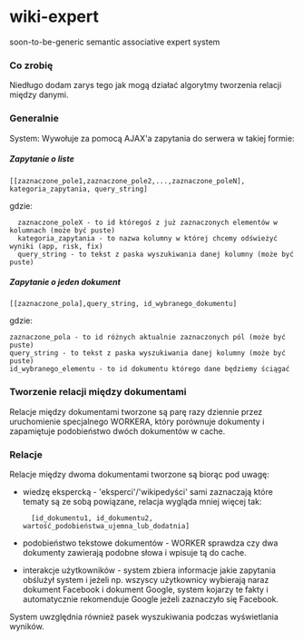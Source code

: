 wiki-expert
===========

soon-to-be-generic semantic associative expert system


### Co zrobię

Niedługo dodam zarys tego jak mogą działać algorytmy tworzenia relacji między danymi. 

### Generalnie

System:
Wywołuje za pomocą AJAX'a zapytania do serwera w takiej formie:

##### Zapytanie o liste

    [[zaznaczone_pole1,zaznaczone_pole2,...,zaznaczone_poleN], kategoria_zapytania, query_string]
  
  gdzie:
      
      zaznaczone_poleX - to id któregoś z już zaznaczonych elementów w kolumnach (może być puste)
      kategoria_zapytania - to nazwa kolumny w której chcemy odświeżyć wyniki (app, risk, fix)
      query_string - to tekst z paska wyszukiwania danej kolumny (może być puste)

##### Zapytanie o jeden dokument
    
    [[zaznaczone_pola],query_string, id_wybranego_dokumentu]
  
  gdzie:
    
    zaznaczone_pola - to id różnych aktualnie zaznaczonych pól (może być puste)
    query_string - to tekst z paska wyszukiwania danej kolumny (może być puste)
    id_wybranego_elementu - to id dokumentu którego dane będziemy ściągać
    

### Tworzenie relacji między dokumentami

Relacje między dokumentami tworzone są parę razy dziennie przez uruchomienie specjalnego WORKERA,
który porównuje dokumenty i zapamiętuje podobieństwo dwóch dokumentów w cache.

    
### Relacje

Relacje między dwoma dokumentami tworzone są biorąc pod uwagę:
* wiedzę ekspercką - 'eksperci'/'wikipedyści' sami zaznaczają które tematy są ze sobą powiązane, relacja wygląda mniej więcej tak:

        [id_dokumentu1, id_dokumentu2, wartość_podobieństwa_ujemna_lub_dodatnia] 
    
* podobieństwo tekstowe dokumentów - WORKER sprawdza czy dwa dokumenty zawierają podobne słowa i wpisuje tą do cache.
* interakcje użytkowników - system zbiera informacje jakie zapytania obślużył system i jeżeli np. wszyscy użytkownicy wybierają naraz dokument Facebook i dokument Google, system kojarzy te fakty i automatycznie rekomenduje Google jeżeli zaznaczyło się Facebook.

System uwzględnia również pasek wyszukiwania podczas wyświetlania wyników.